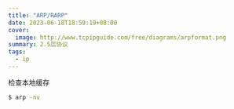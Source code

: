 ```yaml
---
title: "ARP/RARP"
date: 2023-06-18T18:59:19+08:00
cover:
  image: http://www.tcpipguide.com/free/diagrams/arpformat.png
summary: 2.5层协议
tags:
  - ip
---
```


检查本地缓存

```bash
$ arp -nv
```